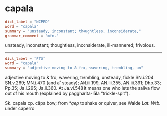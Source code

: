 # capala

``` toml
dict_label = "NCPED"
word = "capala"
summary = "unsteady, inconstant; thoughtless, inconsiderate,"
grammar_comment = "mfn."
```

unsteady, inconstant; thoughtless, inconsiderate, ill\-mannered; frivolous.

--------------------

``` toml
dict_label = "PTS"
word = "capala"
summary = "adjective moving to & fro, wavering, trembling, un"
```

adjective moving to & fro, wavering, trembling, unsteady, fickle SN.i.204 SN.v.269; MN.i.470 (and a˚ steady); AN.iii.199, AN.iii.355, AN.iii.391; Dhp.33; Pp.35; Ja.i.295; Ja.ii.360. At Ja.vi.548 it means one who lets the saliva flow out of his mouth (explained by paggharita\-lāla “trickle\-spit”).

Sk. capala cp. cāpa bow; from *\*qep* to shake or quiver, see Walde *Lat. Wtb.* under caperro

